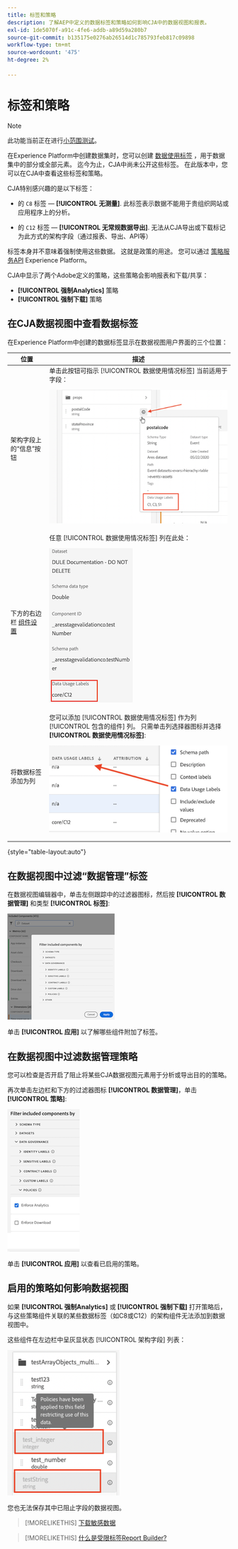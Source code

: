 ```yaml
---
title: 标签和策略
description: 了解AEP中定义的数据标签和策略如何影响CJA中的数据视图和报表。
exl-id: 1de5070f-a91c-4fe6-addb-a89d59a280b7
source-git-commit: b135175e0276ab26514d1c785793feb817c09898
workflow-type: tm+mt
source-wordcount: '475'
ht-degree: 2%

---
```


# 标签和策略

>[!NOTE]
>
>此功能当前正在进行[小范围测试](/help/release-notes/releases.md)。

在Experience Platform中创建数据集时，您可以创建 [数据使用标签](https://experienceleague.adobe.com/docs/experience-platform/data-governance/labels/reference.html?lang=en) ，用于数据集中的部分或全部元素。 迄今为止，CJA中尚未公开这些标签。 在此版本中，您可以在CJA中查看这些标签和策略。

CJA特别感兴趣的是以下标签：

* 的 `C8` 标签 —  **[!UICONTROL 无测量]**. 此标签表示数据不能用于贵组织网站或应用程序上的分析。

* 的 `C12` 标签 —  **[!UICONTROL 无常规数据导出]**. 无法从CJA导出或下载标记为此方式的架构字段（通过报表、导出、API等）

标签本身并不意味着强制使用这些数据。 这就是政策的用途。 您可以通过 [策略服务API](https://experienceleague.adobe.com/docs/experience-platform/data-governance/api/overview.html?lang=en) Experience Platform。

CJA中显示了两个Adobe定义的策略，这些策略会影响报表和下载/共享：

* **[!UICONTROL 强制Analytics]** 策略
* **[!UICONTROL 强制下载]** 策略

## 在CJA数据视图中查看数据标签

在Experience Platform中创建的数据标签显示在数据视图用户界面的三个位置：

| 位置 | 描述 |
| --- | --- |
| 架构字段上的“信息”按钮 | 单击此按钮可指示 [!UICONTROL 数据使用情况标签] 当前适用于字段：<p>![](assets/data-label-left.png) |
| 下方的右边栏 [组件设置](/help/data-views/component-settings/overview.md) | 任意 [!UICONTROL 数据使用情况标签] 列在此处：<p>![](assets/data-label-right.png) |
| 将数据标签添加为列 | 您可以添加 [!UICONTROL 数据使用情况标签] 作为列 [!UICONTROL 包含的组件] 列。 只需单击列选择器图标并选择 **[!UICONTROL 数据使用情况标签]**:<p>![](assets/data-label-column.png) |

{style=&quot;table-layout:auto&quot;}

## 在数据视图中过滤“数据管理”标签

在数据视图编辑器中，单击左侧跟踪中的过滤器图标，然后按 **[!UICONTROL 数据管理]** 和类型 **[!UICONTROL 标签]**:

![](assets/filter-labels.png)

单击 **[!UICONTROL 应用]** 以了解哪些组件附加了标签。

## 在数据视图中过滤数据管理策略

您可以检查是否开启了阻止将某些CJA数据视图元素用于分析或导出目的的策略。

再次单击左边栏和下方的过滤器图标 **[!UICONTROL 数据管理]**，单击 **[!UICONTROL 策略]**:

![](assets/filter-policies.png)

单击 **[!UICONTROL 应用]** 以查看已启用的策略。

## 启用的策略如何影响数据视图

如果 **[!UICONTROL 强制Analytics]** 或 **[!UICONTROL 强制下载]** 打开策略后，与这些策略组件关联的某些数据标签（如C8或C12）的架构组件无法添加到数据视图中。

这些组件在左边栏中呈灰显状态 [!UICONTROL 架构字段] 列表：

![](assets/component-greyed.png)

您也无法保存其中已阻止字段的数据视图。

>[!MORELIKETHIS]
>[下载敏感数据](/help/analysis-workspace/curate-share/download-send.md)

>[!MORELIKETHIS]
>[什么是受限标签Report Builder?](https://experienceleague.adobe.com/docs/analytics-platform/using/cja-reportbuilder/restricted-labels.html?lang=en)

